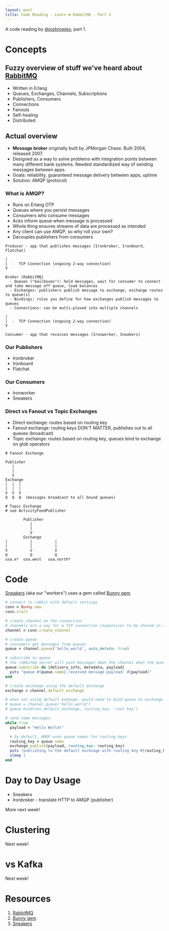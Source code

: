 ```yaml
---
layout: post
title: Code Reading - Learn ❤️ RabbitMQ - Part 1
---
```


A code reading by [@joshrowley](https://github.com/joshrowley), part 1.

# Concepts

## Fuzzy overview of stuff we've heard about [RabbitMQ](https://www.rabbitmq.com/)

- Written in Erlang
- Queues, Exchanges, Channels, Subscriptions
- Publishers, Consumers
- Connections
- Fanouts
- Self-healing
- Distributed

## Actual overview

- **Message broker** originally built by JPMorgan Chase. Built 2004, released 2007.
- Designed as a way to solve problems with integration points between many different bank systems. Needed standardized way of sending messages between apps.
- Goals: reliability, guaranteed message delivery between apps, uptime
- Solution: AMQP (protocol)

### What is AMQP?

- Runs on Erlang OTP
- Queues where you persist messages
- Consumers who consume messages
- Acks inform queue when message is processed
- Whole thing ensures streams of data are processed as intended
- Any client can use AMQP, so why roll your own?
- Decouples publishers from consumers

```
Producer - app that publishes messages (Ironbroker, Ironboard, Flatchat)

|
|  -  TCP Connection (ongoing 2-way connection)
V

Broker (RabbitMQ)  
  - Queues ("mailboxes"): hold messages, wait for consumer to connect and take message off queue, load balances
  - Exchanges: publishers publish message to exchange, exchange routes to queue(s)
  - Bindings: rules you define for how exchanges publish messages to queues
  - Connections: can be multi-plexed into multiple channels

|
|  -  TCP Connection (ongoing 2-way connection)
V

Consumer - app that receives messages (Ironworker, Sneakers)
```

### Our Publishers
- Ironbroker
- Ironboard
- Flatchat

### Our Consumers
- Ironworker
- Sneakers


### Direct vs Fanout vs Topic Exchanges

- Direct exchange: routes based on routing key
- Fanout exchange: routing keys DON'T MATTER, publishes out to all queues (broadcast)
- Topic exchange: routes based on routing key, queues bind to exchange on glob operators

```
# Fanout Exchange

Publisher
   |
   |
   V
Exchange
|  |  |
|  |  |
V  V  V
Q  Q  Q  (messages broadcast to all bound queues)
```

```
# Topic Exchange
# see ActivityFeedPublisher

        Publisher
           |
           |
           V
        Exchange
|          |          |
|          |          |
V          V          V
Q          Q          Q
usa.e*  usa.west   usa.north*
```


# Code

[Sneakers](https://github.com/jondot/sneakers) (aka our "workers") uses a gem called [Bunny gem](https://github.com/ruby-amqp/bunny).

```ruby
# connect to rabbit with default settings
conn = Bunny.new
conn.start

# create channel on the connection
# channels are a way for a TCP connection (expensive) to be shared in a lightweight way
channel = conn.create_channel

# create queue
# consumers get messages from queues
queue = channel.queue('hello_world', auto_delete: true)

# subscribe to queue
# the rabbitmq server will push messages down the channel when the queue receives messages
queue.subscribe do |delivery_info, metadata, payload|
  puts "queue #{queue.name} received message payload: #{payload}"
end

# create exchange using the default exchange
exchange = channel.default_exchange

# when not using default exhange, would need to bind queue to exchange
# queue = channel.queue('hello_world')
# queue.bind(non_default_exchange, routing_key: 'cool key')

# send some messages
while true
  payload = "Hello World!"

  # by default, AMQP uses queue names for routing keys
  routing_key = queue.name
  exchange.publish(payload, routing_key: routing_key)
  puts "publishing to the default exchnage with routing key #{routing_key} and message payload: #{payload}"
  sleep 1
end
```

# Day to Day Usage

- Sneakers
- Ironbroker - translate HTTP to AMQP (publisher)

More next week!


# Clustering

Next week!


# vs Kafka

Next week!


# Resources

1. [RabbitMQ](https://www.rabbitmq.com/)
2. [Bunny gem](https://github.com/ruby-amqp/bunny)
3. [Sneakers](https://github.com/jondot/sneakers)
